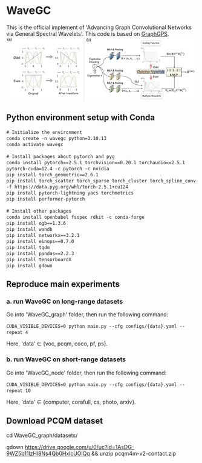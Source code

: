 # WaveGC
This is the official implement of 'Advancing Graph Convolutional Networks via General Spectral Wavelets'.
This code is based on [GraphGPS](https://github.com/rampasek/GraphGPS).
![image](https://github.com/liun-online/WaveGC/blob/main/model.png)

## Python environment setup with Conda
```
# Initialize the environment
conda create -n wavegc python=3.10.13
conda activate wavegc

# Install packages about pytorch and pyg
conda install pytorch==2.5.1 torchvision==0.20.1 torchaudio==2.5.1 pytorch-cuda=12.4 -c pytorch -c nvidia
pip install torch_geometric==2.6.1
pip install torch_scatter torch_sparse torch_cluster torch_spline_conv -f https://data.pyg.org/whl/torch-2.5.1+cu124
pip install pytorch-lightning yacs torchmetrics
pip install performer-pytorch

# Install other packages
conda install openbabel fsspec rdkit -c conda-forge
pip install ogb==1.3.6
pip install wandb
pip install networkx==3.2.1
pip install einops==0.7.0
pip install tqdm
pip install pandas==2.2.3
pip install tensorboardX
pip install gdown
```

## Reproduce main experiments
### a. run WaveGC on long-range datasets
Go into 'WaveGC_graph' folder, then run the following command:
```
CUDA_VISIBLE_DEVICES=0 python main.py --cfg configs/{data}.yaml --repeat 4
```
Here, 'data' $\in$ {voc, pcqm, coco, pf, ps}.

### b. run WaveGC on short-range datasets
Go into 'WaveGC_node' folder, then run the following command:
```
CUDA_VISIBLE_DEVICES=0 python main.py --cfg configs/{data}.yaml --repeat 10
```
Here, 'data' $\in$ {computer, corafull, cs, photo, arxiv}.

## Download PCQM dataset
cd WaveGC_graph/datasets/

gdown https://drive.google.com/u/0/uc?id=1AsDG-9WZ5b11lzHl8Ns4Qb0HxlcUOlQq && unzip pcqm4m-v2-contact.zip
